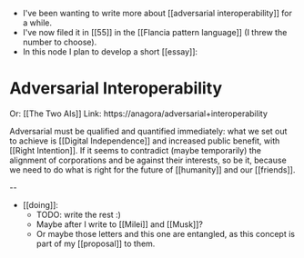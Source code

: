 - I've been wanting to write more about [[adversarial interoperability]] for a while.
- I've now filed it in [[55]] in the [[Flancia pattern language]] (I threw the number to choose).
- In this node I plan to develop a short [[essay]]:

# Adversarial Interoperability
Or: [[The Two AIs]]
Link: https://anagora/adversarial+interoperability

Adversarial must be qualified and quantified immediately: what we set out to achieve is [[Digital Independence]] and increased public benefit, with [[Right Intention]]. If it seems to contradict (maybe temporarily) the alignment of corporations and be against their interests, so be it, because we need to do what is right for the future of [[humanity]] and our [[friends]].

--

- [[doing]]:
  - TODO: write the rest :)
  - Maybe after I write to [[Milei]] and [[Musk]]?
  - Or maybe those letters and this one are entangled, as this concept is part of my [[proposal]] to them.
